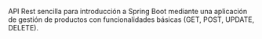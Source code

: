 API Rest sencilla para introducción a Spring Boot mediante una aplicación de gestión de productos con funcionalidades básicas (GET, POST, UPDATE, DELETE).
